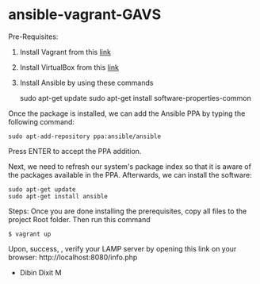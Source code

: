 # ansible-vagrant-GAVS

Pre-Requisites:
1. Install Vagrant from this <a href="https://www.vagrantup.com/downloads.html ">link</a>
2. Install VirtualBox from this <a href="https://www.virtualbox.org/wiki/Linux_Downloads">link</a>  
3. Install Ansible by using these commands

    sudo apt-get update
    sudo apt-get install software-properties-common

Once the package is installed, we can add the Ansible PPA by typing the following command:

    sudo apt-add-repository ppa:ansible/ansible

Press ENTER to accept the PPA addition.

Next, we need to refresh our system's package index so that it is aware of the packages available in the PPA. Afterwards, we can install the software:

    sudo apt-get update
    sudo apt-get install ansible
    

Steps:
Once you are done installing the prerequisites, copy all files to the project Root folder.
Then run this command

    $ vagrant up

Upon, success, , verify your LAMP server by opening this link on your browser: http://localhost:8080/info.php

- Dibin Dixit M
